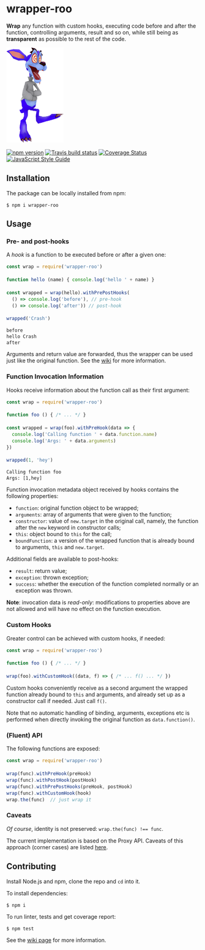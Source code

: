 # wrapper-roo
**Wrap** any function with custom hooks, executing code before and after the function, controlling arguments, result and so on, while still being as **transparent** as possible to the rest of the code.

![Logo](https://raw.githubusercontent.com/LucaFranceschini/wrapper-roo/master/ripper-roo.png)

[![npm version](https://badge.fury.io/js/wrapper-roo.svg)](https://badge.fury.io/js/wrapper-roo)
[![Travis build status](https://api.travis-ci.org/LucaFranceschini/wrapper-roo.svg?branch=master)](https://travis-ci.org/LucaFranceschini/wrapper-roo)
[![Coverage Status](https://coveralls.io/repos/github/LucaFranceschini/wrapper-roo/badge.svg?branch=master)](https://coveralls.io/github/LucaFranceschini/wrapper-roo?branch=master)
[![JavaScript Style Guide](https://img.shields.io/badge/code_style-standard-brightgreen.svg)](https://standardjs.com)

## Installation
The package can be locally installed from npm:

    $ npm i wrapper-roo

## Usage

### Pre- and post-hooks
A *hook* is a function to be executed before or after a given one:
```js
const wrap = require('wrapper-roo')

function hello (name) { console.log('hello ' + name) }

const wrapped = wrap(hello).withPrePostHooks(
  () => console.log('before'), // pre-hook
  () => console.log('after')) // post-hook

wrapped('Crash')
```
```
before
hello Crash
after
```
Arguments and return value are forwarded, thus the wrapper can be used just like the original function. See the [wiki](https://github.com/LucaFranceschini/wrapper-roo/wiki/Basic-Features-&-Forwarding) for more information.

### Function Invocation Information
Hooks receive information about the function call as their first argument:
```js
const wrap = require('wrapper-roo')

function foo () { /* ... */ }

const wrapped = wrap(foo).withPreHook(data => {
  console.log('Calling function ' + data.function.name)
  console.log('Args: ' + data.arguments)
})

wrapped(1, 'hey')
```
```
Calling function foo
Args: [1,hey]
```
Function invocation metadata object received by hooks contains the following properties:
- `function`: original function object to be wrapped;
- `arguments`: array of arguments that were given to the function;
- `constructor`: value of `new.target` in the original call, namely, the function after the `new` keyword in constructor calls;
- `this`: object bound to `this` for the call;
- `boundFunction`: a version of the wrapped function that is already bound to arguments, `this` and `new.target`.

Additional fields are available to post-hooks:
- `result`: return value;
- `exception`: thrown exception;
- `success`: whether the execution of the function completed normally or an exception was thrown.

**Note**: invocation data is *read-only*: modifications to properties above are not allowed and will have no effect on the function execution.

### Custom Hooks
Greater control can be achieved with custom hooks, if needed:
```js
const wrap = require('wrapper-roo')

function foo () { /* ... */ }

wrap(foo).withCustomHook((data, f) => { /* ... f() ... */ })
```
Custom hooks conveniently receive as a second argument the wrapped function already bound to `this` and arguments, and already set up as a constructor call if needed.
Just call `f()`.

Note that no automatic handling of binding, arguments, exceptions etc is performed when directly invoking the original function as `data.function()`.

### (Fluent) API
The following functions are exposed:
```js
const wrap = require('wrapper-roo')

wrap(func).withPreHook(preHook)
wrap(func).withPostHook(postHook)
wrap(func).withPrePostHooks(preHook, postHook)
wrap(func).withCustomHook(hook)
wrap.the(func)  // just wrap it
```

### Caveats
*Of course*, identity is not preserved: `wrap.the(func) !== func`.

The current implementation is based on the Proxy API.
Caveats of this approach (corner cases) are listed [here](https://github.com/LucaFranceschini/wrapper-roo/issues?q=is%3Aopen+is%3Aissue+label%3Aproxies).

## Contributing
Install Node.js and npm, clone the repo and `cd` into it.

To install dependencies:
```
$ npm i
```

To run linter, tests and get coverage report:
```
$ npm test
```

See the [wiki page](https://github.com/LucaFranceschini/wrapper-roo/wiki/Contributing) for more information.
